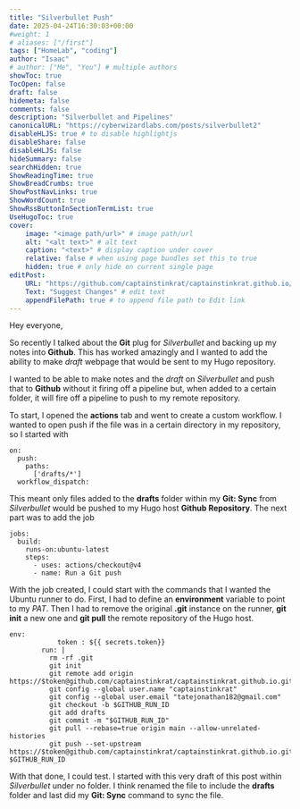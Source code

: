 ```yaml
---
title: "Silverbullet Push"
date: 2025-04-24T16:30:03+00:00
#weight: 1
# aliases: ["/first"]
tags: ["HomeLab", "coding"]
author: "Isaac"
# author: ["Me", "You"] # multiple authors
showToc: true
TocOpen: false
draft: false
hidemeta: false
comments: false
description: "Silverbullet and Pipelines"
canonicalURL: "https://cyberwizardlabs.com/posts/silverbullet2"
disableHLJS: true # to disable highlightjs
disableShare: false
disableHLJS: false
hideSummary: false
searchHidden: true
ShowReadingTime: true
ShowBreadCrumbs: true
ShowPostNavLinks: true
ShowWordCount: true
ShowRssButtonInSectionTermList: true
UseHugoToc: true
cover:
    image: "<image path/url>" # image path/url
    alt: "<alt text>" # alt text
    caption: "<text>" # display caption under cover
    relative: false # when using page bundles set this to true
    hidden: true # only hide on current single page
editPost:
    URL: "https://github.com/captainstinkrat/captainstinkrat.github.io/content"
    Text: "Suggest Changes" # edit text
    appendFilePath: true # to append file path to Edit link
---
```



Hey everyone,

So recently I talked about the **Git** plug for *Silverbullet* and backing up my notes into **Github**. This has worked amazingly and I wanted to add the ability to make *draft* webpage that would be sent to my Hugo repository.

I wanted to be able to make notes and the *draft* on *Silverbullet* and push that to **Github** without it firing off a pipeline but, when added to a certain folder, it will fire off a pipeline to push to my remote repository.

To start, I opened the **actions** tab and went to create a custom workflow. I wanted to open push if the file was in a certain directory in my repository, so I started with

```
on:
  push:
    paths:
      ['drafts/*']
  workflow_dispatch:
```

This meant only files added to the **drafts** folder within my **Git: Sync** from *Silverbullet* would be pushed to my Hugo host **Github Repository**. The next part was to add the job

```
jobs:
  build:
    runs-on:ubuntu-latest
    steps:
      - uses: actions/checkout@v4
      - name: Run a Git push
```

With the job created, I could start with the commands that I wanted the Ubuntu runner to do. First, I had to define an **environment** variable to point to my *PAT*. Then I had to remove the original **.git** instance on the runner, **git init** a new one and **git pull** the remote repository of the Hugo host.

```
env:
            token : ${{ secrets.token}}
        run: |
          rm -rf .git
          git init
          git remote add origin https://$token@github.com/captainstinkrat/captainstinkrat.github.io.git 
          git config --global user.name "captainstinkrat"
          git config --global user.email "tatejonathan182@gmail.com"
          git checkout -b $GITHUB_RUN_ID
          git add drafts
          git commit -m "$GITHUB_RUN_ID"
          git pull --rebase=true origin main --allow-unrelated-histories
          git push --set-upstream https://$token@github.com/captainstinkrat/captainstinkrat.github.io.git $GITHUB_RUN_ID
```

With that done, I could test. I started with this very draft of this post within *Silverbullet* under no folder. I think renamed the file to include the **drafts** folder and last did my **Git: Sync** command to sync the file.

